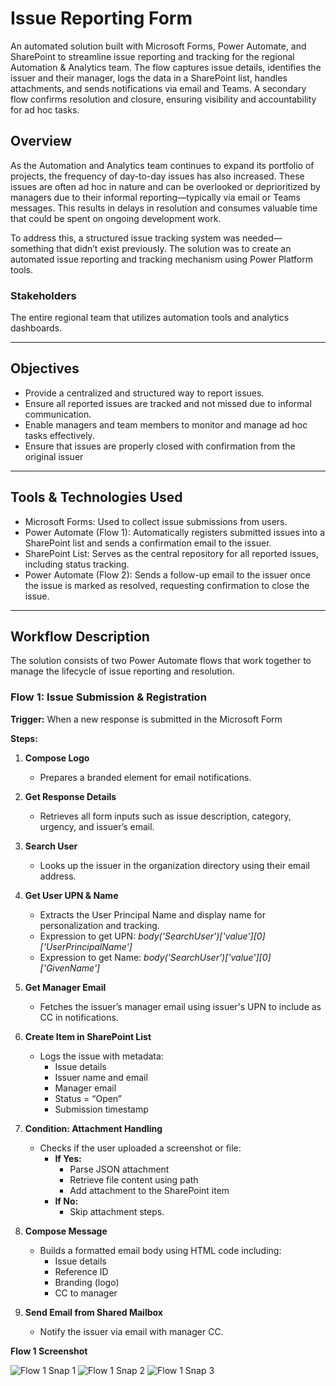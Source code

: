 # Issue Reporting Form
An automated solution built with Microsoft Forms, Power Automate, and SharePoint to streamline issue reporting and tracking for the regional Automation & Analytics team. 
The flow captures issue details, identifies the issuer and their manager, logs the data in a SharePoint list, handles attachments, and sends notifications via email and Teams. 
A secondary flow confirms resolution and closure, ensuring visibility and accountability for ad hoc tasks.


## Overview
As the Automation and Analytics team continues to expand its portfolio of projects, the frequency of day-to-day issues has also increased. These issues are often ad hoc in nature and can be overlooked or deprioritized by managers due to their informal reporting—typically via email or Teams messages. This results in delays in resolution and consumes valuable time that could be spent on ongoing development work.

To address this, a structured issue tracking system was needed—something that didn’t exist previously. The solution was to create an automated issue reporting and tracking mechanism using Power Platform tools.

### Stakeholders
The entire regional team that utilizes automation tools and analytics dashboards.

---

## Objectives
- Provide a centralized and structured way to report issues.
- Ensure all reported issues are tracked and not missed due to informal communication.
- Enable managers and team members to monitor and manage ad hoc tasks effectively.
- Ensure that issues are properly closed with confirmation from the original issuer

---

## Tools & Technologies Used

- Microsoft Forms: Used to collect issue submissions from users.
- Power Automate (Flow 1): Automatically registers submitted issues into a SharePoint list and sends a confirmation email to the issuer.
- SharePoint List: Serves as the central repository for all reported issues, including status tracking.
- Power Automate (Flow 2): Sends a follow-up email to the issuer once the issue is marked as resolved, requesting confirmation to close the issue.

---

## Workflow Description

The solution consists of two Power Automate flows that work together to manage the lifecycle of issue reporting and resolution.

### Flow 1: Issue Submission & Registration

**Trigger:** When a new response is submitted in the Microsoft Form

**Steps:**
1. **Compose Logo**
   - Prepares a branded element for email notifications.

2. **Get Response Details**
   - Retrieves all form inputs such as issue description, category, urgency, and issuer’s email.

3. **Search User**
   - Looks up the issuer in the organization directory using their email address.

4. **Get User UPN & Name**
   - Extracts the User Principal Name and display name for personalization and tracking.
   - Expression to get UPN: *body('SearchUser')['value'][0]['UserPrincipalName']*
   - Expression to get Name: *body('SearchUser')['value'][0]['GivenName']*

5. **Get Manager Email**
   - Fetches the issuer’s manager email using issuer's UPN to include as CC in notifications.

6. **Create Item in SharePoint List**
   - Logs the issue with metadata:
     - Issue details
     - Issuer name and email
     - Manager email
     - Status = “Open”
     - Submission timestamp


7. **Condition: Attachment Handling**
   - Checks if the user uploaded a screenshot or file:
     - **If Yes:**
       - Parse JSON attachment
       - Retrieve file content using path
       - Add attachment to the SharePoint item
     - **If No:**
       - Skip attachment steps.

8. **Compose Message**
   - Builds a formatted email body using HTML code including:
     - Issue details
     - Reference ID
     - Branding (logo)
     - CC to manager

9. **Send Email from Shared Mailbox**
   - Notify the issuer via email with manager CC.

    
**Flow 1 Screenshot**

![Flow 1 Snap 1](https://github.com/rizazainudin/issue_log_form_project/blob/main/autoflow_1_snap_1.png)
![Flow 1 Snap 2](https://github.com/rizazainudin/issue_log_form_project/blob/main/autoflow_1_snap_2.png)
![Flow 1 Snap 3](https://github.com/rizazainudin/issue_log_form_project/blob/main/autoflow_1_snap_3.png)
